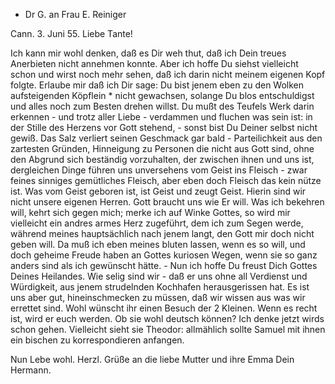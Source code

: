 + Dr G. an Frau E. Reiniger

 Cann. 3. Juni 55.
Liebe Tante!

Ich kann mir wohl denken, daß es Dir weh thut, daß ich Dein treues Anerbieten nicht annehmen konnte. Aber ich hoffe Du siehst vielleicht schon und wirst noch mehr sehen, daß ich darin nicht meinem eigenen Kopf folgte. Erlaube mir daß ich Dir sage: Du bist jenem eben zu den Wolken aufsteigenden Köpflein <Hermann>* nicht gewachsen, solange Du blos entschuldigst und alles noch zum Besten drehen willst. Du mußt des Teufels Werk darin erkennen - und trotz aller Liebe - verdammen und fluchen was sein ist: in der Stille des Herzens vor Gott stehend, - sonst bist Du Deiner selbst nicht gewiß. Das Salz verliert seinen Geschmack gar bald - Parteilichkeit aus den zartesten Gründen, Hinneigung zu Personen die nicht aus Gott sind, ohne den Abgrund sich beständig vorzuhalten, der zwischen ihnen und uns ist, dergleichen Dinge führen uns unversehens vom Geist ins Fleisch - zwar feines sinniges gemütliches Fleisch, aber eben doch Fleisch das kein nütze ist. Was vom Geist geboren ist, ist Geist und zeugt Geist. Hierin sind wir nicht unsere eigenen Herren. Gott braucht uns wie Er will. Was ich bekehren will, kehrt sich gegen mich; merke ich auf Winke Gottes, so wird mir vielleicht ein andres armes Herz zugeführt, dem ich zum Segen werde, während meines hauptsächlich nach jenem langt, den Gott mir doch nicht geben will. Da muß ich eben meines bluten lassen, wenn es so will, und doch geheime Freude haben an Gottes kuriosen Wegen, wenn sie so ganz anders sind als ich gewünscht hätte. - Nun ich hoffe Du freust Dich Gottes Deines Heilandes. Wie selig sind wir - daß er uns ohne all Verdienst und Würdigkeit, aus jenem strudelnden Kochhafen herausgerissen hat. Es ist uns aber gut, hineinschmecken zu müssen, daß wir wissen aus was wir errettet sind. 
Wohl wünscht ihr einen Besuch der 2 Kleinen. Wenn es recht ist, wird er euch werden. Ob sie wohl deutsch können? Ich denke jetzt wirds schon gehen. Vielleicht sieht sie Theodor: allmählich sollte Samuel mit ihnen ein bischen zu korrespondieren anfangen.

Nun Lebe wohl. Herzl. Grüße an die liebe Mutter und ihre Emma  Dein Hermann.

